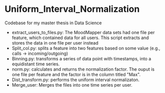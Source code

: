 # Uniform_Interval_Normalization
Codebase for my master thesis in Data Science

* extract_users_to_files.py: The MoodMapper data sets had one file per feature, which contained data for all users. This script extracts and stores the data in one file per user instead
* Split_col.py: splits a feature into two features based on some value (e.g., calls -> incoming/outgoing)
* Binning.py: transforms a series of data point with timestamps, into a equidistant time series.
* norm.py: calculates and returns the normalization factor. The ouput is one file per feature and the factor is in the column titled "Max".
* Dist_transform.py: performs the uniform interval normalizaton.
* Merge_user: Merges the files into one time series per user. 
